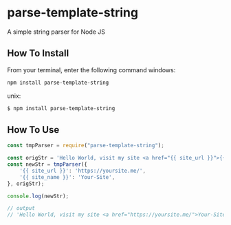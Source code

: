 # parse-template-string
A simple string parser for Node JS

## How To Install
From your terminal, enter the following command
windows: 
``` powershell
npm install parse-template-string
```
unix:
``` bash
$ npm install parse-template-string
```

## How To Use
``` js
const tmpParser = require("parse-template-string");

const origStr = 'Hello World, visit my site <a href="{{ site_url }}">{{ site_name }}</a>';
const newStr = tmpParser({
	'{{ site_url }}': 'https://yoursite.me/',
	'{{ site_name }}': 'Your-Site',
}, origStr);

console.log(newStr);

// output
// 'Hello World, visit my site <a href="https://yoursite.me/">Your-Site</a>'
```
